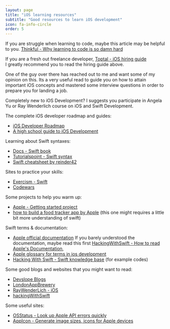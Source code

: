 ```yaml
---
layout: page
title: "iOS learning resources"
subtitle: "Good resources to learn iOS development"
icon: fa-info-circle
order: 5
---
```


If you are struggle when learning to code, maybe this article may be helpful to you.
[Thinkful - Why learning to code is so damn hard](https://www.thinkful.com/blog/why-learning-to-code-is-so-damn-hard/)

If you are a fresh out freelance developer,
[Toptal - iOS hiring guide](https://www.toptal.com/ios#hiring-guide) <br>
 I greatly recommend you to read the hiring guide above.

One of the guy over there has reached out to me and want some of my opinion on this. Its a very useful read to guide you on how to attain important iOS concepts and mastered some interview questions in order to prepare you for landing a job.

Completely new to iOS Development? I suggests you participate in Angela Yu or Ray Wenderlich course on iOS and Swift Development.

The complete iOS developer roadmap and guides:
- [iOS Developer Roadmap](https://github.com/BohdanOrlov/iOS-Developer-Roadmap)
- [A high school guide to iOS Development](https://github.com/kjaisingh/high-school-guide-to-ios-development)

Learning about Swift syntaxes:
- [Docs - Swift book](https://docs.swift.org/swift-book/)
- [Tutorialspoint - Swift syntax](https://www.tutorialspoint.com/swift/swift_basic_syntax.htm)
- [Swift cheatsheet by reinder42](https://github.com/reinder42/SwiftCheatsheet/blob/master/swift-cheatsheet.md)

Sites to practice your skills:
- [Exercism - Swift](https://exercism.io/my/tracks/swift)
- [Codewars](https://www.codewars.com)

Some projects to help you warm up:
- [Apple - Getting started project](https://developer.apple.com/library/archive/referencelibrary/GettingStarted/DevelopiOSAppsSwift/ImplementingACustomControl.html#//apple_ref/doc/uid/TP40015214-CH19-SW1)
- [how to build a food tracker app by Apple](https://developer.apple.com/library/archive/referencelibrary/GettingStarted/DevelopiOSAppsSwift/index.html#//apple_ref/doc/uid/TP40015214-CH2-SW1) (this one might requires a little bit more understanding of swift)

Swift terms & documentation:
- [Apple official documentation](https://developer.apple.com/documentation)
If you barely understood the documentation, maybe read this first 
[HackingWithSwift - How to read Apple's Documentation](https://www.hackingwithswift.com/articles/167/how-to-read-apples-developer-documentation),
- [Apple glossary for terms in ios development](https://developer.apple.com/library/archive/referencelibrary/GettingStarted/DevelopiOSAppsSwift/GlossaryDefinitions.html#//apple_ref/doc/uid/TP40015214-CH12-SW1)
- [Hacking With Swift - Swift knowledge base](https://www.hackingwithswift.com/example-code) (for example codes)

Some good blogs and websites that you might want to read:
- [Devslope Blogs](https://medium.com/devslopes-blog)
- [LondonAppBrewery](https://medium.com/@LondonAppBrewery)
- [RayWenderLich - iOS](https://www.raywenderlich.com/ios)
- [hackingWithSwift](https://www.hackingwithswift.com/read)

Some useful sites:
- [OSStatus - Look up Apple API errors quickly](https://www.osstatus.com)
- [AppIcon -  Generate image sizes, icons for Apple devices ](https://appicon.co/#image-sets)
